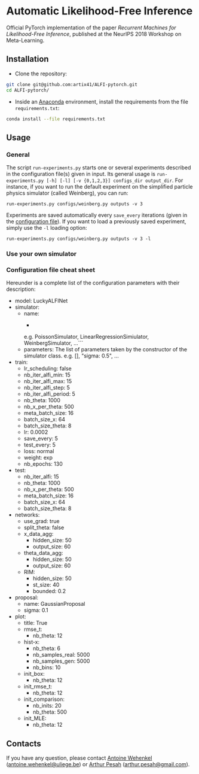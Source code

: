 # Automatic Likelihood-Free Inference

Official PyTorch implementation of the paper *Recurrent Machines for Likelihood-Free Inference*, published at the NeurIPS 2018 Workshop on Meta-Learning.

## Installation

* Clone the repository:
```bash
git clone git@github.com:artix41/ALFI-pytorch.git
cd ALFI-pytorch/
```
* Inside an [Anaconda](https://www.anaconda.com/) environment, install the requirements from the file `requirements.txt`:
```bash
conda install --file requirements.txt
```

## Usage

### General

The script `run-experiments.py` starts one or several experiments described in the configuration file(s) given in input. Its general usage is `run-experiments.py [-h] [-l] [-v {0,1,2,3}] configs_dir output_dir`. For instance, if you want to run the default experiment on the simplified particle physics simulator (called Weinberg), you can run:
```batch
run-experiments.py configs/weinberg.py outputs -v 3
```
Experiments are saved automatically every `save_every` iterations (given in the [configuration file](#configuration-file-cheat-sheet)). If you want to load a previously saved experiment, simply use the `-l` loading option:
```batch
run-experiments.py configs/weinberg.py outputs -v 3 -l
```

### Use your own simulator

### Configuration file cheat sheet
Hereunder is a complete list of the configuration parameters with their description:
- model: LuckyALFINet
- simulator:
    - name:
      - ```The class name of a simulator implementation.
      e.g. PoissonSimulator, LinearRegressionSimiulator, WeinbergSimulator, ...```
    - parameters: The list of parameters taken by the constructor of the simulator class. e.g. [], "sigma: 0.5", ...
- train:
    - lr_scheduling: false
    - nb_iter_alfi_min: 15
    - nb_iter_alfi_max: 15
    - nb_iter_alfi_step: 5
    - nb_iter_alfi_period: 5
    - nb_theta: 1000
    - nb_x_per_theta: 500
    - meta_batch_size: 16
    - batch_size_x: 64
    - batch_size_theta: 8
    - lr: 0.0002
    - save_every: 5
    - test_every: 5
    - loss: normal
    - weight: exp
    - nb_epochs: 130
- test:
    - nb_iter_alfi: 15
    - nb_theta: 1000
    - nb_x_per_theta: 500
    - meta_batch_size: 16
    - batch_size_x: 64
    - batch_size_theta: 8
- networks:
    - use_grad: true
    - split_theta: false
    - x_data_agg:
        - hidden_size: 50
        - output_size: 60
    - theta_data_agg:
        - hidden_size: 50
        - output_size: 60
    - RIM:
        - hidden_size: 50
        - st_size: 40
        - bounded: 0.2
- proposal:
    - name: GaussianProposal
    - sigma: 0.1
- plot:
    - title: True
    - rmse_t:
        - nb_theta: 12
    - hist-x:
        - nb_theta: 6
        - nb_samples_real: 5000
        - nb_samples_gen: 5000
        - nb_bins: 10
    - init_box:
        - nb_theta: 12
    - init_rmse_t:
        - nb_theta: 12
    - init_comparison:
        - nb_inits: 20
        - nb_theta: 500
    - init_MLE:
        - nb_theta: 12




## Contacts

If you have any question, please contact [Antoine Wehenkel](https://github.com/AWehenkel) (antoine.wehenkel@uliege.be) or [Arthur Pesah](https://artix41.github.io) (arthur.pesah@gmail.com).
